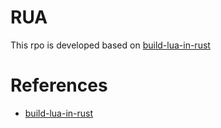 # RUA

This rpo is developed based on [build-lua-in-rust](https://github.com/WuBingzheng/build-lua-in-rust)

# References

* [build-lua-in-rust](https://github.com/WuBingzheng/build-lua-in-rust)
